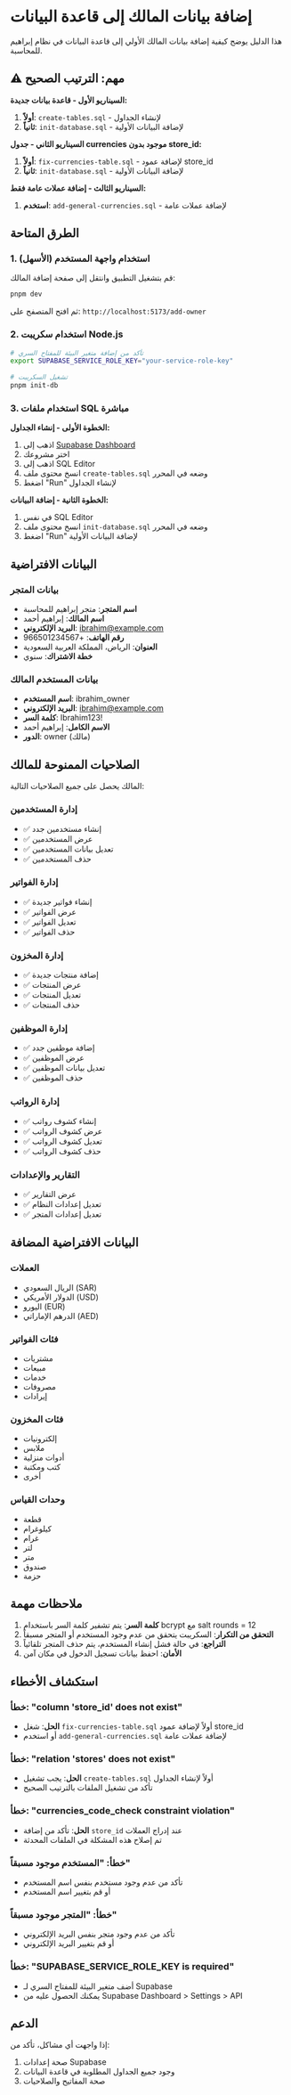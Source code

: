 # إضافة بيانات المالك إلى قاعدة البيانات

هذا الدليل يوضح كيفية إضافة بيانات المالك الأولي إلى قاعدة البيانات في نظام إبراهيم للمحاسبة.

## ⚠️ مهم: الترتيب الصحيح

**السيناريو الأول - قاعدة بيانات جديدة:**
1. **أولاً**: `create-tables.sql` - لإنشاء الجداول
2. **ثانياً**: `init-database.sql` - لإضافة البيانات الأولية

**السيناريو الثاني - جدول currencies موجود بدون store_id:**
1. **أولاً**: `fix-currencies-table.sql` - لإضافة عمود store_id
2. **ثانياً**: `init-database.sql` - لإضافة البيانات الأولية

**السيناريو الثالث - إضافة عملات عامة فقط:**
1. **استخدم**: `add-general-currencies.sql` - لإضافة عملات عامة

## الطرق المتاحة

### 1. استخدام واجهة المستخدم (الأسهل)

قم بتشغيل التطبيق وانتقل إلى صفحة إضافة المالك:

```bash
pnpm dev
```

ثم افتح المتصفح على: `http://localhost:5173/add-owner`

### 2. استخدام سكريبت Node.js

```bash
# تأكد من إضافة متغير البيئة للمفتاح السري
export SUPABASE_SERVICE_ROLE_KEY="your-service-role-key"

# تشغيل السكريبت
pnpm init-db
```

### 3. استخدام ملفات SQL مباشرة

**الخطوة الأولى - إنشاء الجداول:**
1. اذهب إلى [Supabase Dashboard](https://supabase.com/dashboard)
2. اختر مشروعك
3. اذهب إلى SQL Editor
4. انسخ محتوى ملف `create-tables.sql` وضعه في المحرر
5. اضغط "Run" لإنشاء الجداول

**الخطوة الثانية - إضافة البيانات:**
1. في نفس SQL Editor
2. انسخ محتوى ملف `init-database.sql` وضعه في المحرر
3. اضغط "Run" لإضافة البيانات الأولية

## البيانات الافتراضية

### بيانات المتجر
- **اسم المتجر**: متجر إبراهيم للمحاسبة
- **اسم المالك**: إبراهيم أحمد
- **البريد الإلكتروني**: ibrahim@example.com
- **رقم الهاتف**: +966501234567
- **العنوان**: الرياض، المملكة العربية السعودية
- **خطة الاشتراك**: سنوي

### بيانات المستخدم المالك
- **اسم المستخدم**: ibrahim_owner
- **البريد الإلكتروني**: ibrahim@example.com
- **كلمة السر**: Ibrahim123!
- **الاسم الكامل**: إبراهيم أحمد
- **الدور**: owner (مالك)

## الصلاحيات الممنوحة للمالك

المالك يحصل على جميع الصلاحيات التالية:

### إدارة المستخدمين
- ✅ إنشاء مستخدمين جدد
- ✅ عرض المستخدمين
- ✅ تعديل بيانات المستخدمين
- ✅ حذف المستخدمين

### إدارة الفواتير
- ✅ إنشاء فواتير جديدة
- ✅ عرض الفواتير
- ✅ تعديل الفواتير
- ✅ حذف الفواتير

### إدارة المخزون
- ✅ إضافة منتجات جديدة
- ✅ عرض المنتجات
- ✅ تعديل المنتجات
- ✅ حذف المنتجات

### إدارة الموظفين
- ✅ إضافة موظفين جدد
- ✅ عرض الموظفين
- ✅ تعديل بيانات الموظفين
- ✅ حذف الموظفين

### إدارة الرواتب
- ✅ إنشاء كشوف رواتب
- ✅ عرض كشوف الرواتب
- ✅ تعديل كشوف الرواتب
- ✅ حذف كشوف الرواتب

### التقارير والإعدادات
- ✅ عرض التقارير
- ✅ تعديل إعدادات النظام
- ✅ تعديل إعدادات المتجر

## البيانات الافتراضية المضافة

### العملات
- الريال السعودي (SAR)
- الدولار الأمريكي (USD)
- اليورو (EUR)
- الدرهم الإماراتي (AED)

### فئات الفواتير
- مشتريات
- مبيعات
- خدمات
- مصروفات
- إيرادات

### فئات المخزون
- إلكترونيات
- ملابس
- أدوات منزلية
- كتب ومكتبة
- أخرى

### وحدات القياس
- قطعة
- كيلوغرام
- غرام
- لتر
- متر
- صندوق
- حزمة

## ملاحظات مهمة

1. **كلمة السر**: يتم تشفير كلمة السر باستخدام bcrypt مع salt rounds = 12
2. **التحقق من التكرار**: السكريبت يتحقق من عدم وجود المستخدم أو المتجر مسبقاً
3. **التراجع**: في حالة فشل إنشاء المستخدم، يتم حذف المتجر تلقائياً
4. **الأمان**: احفظ بيانات تسجيل الدخول في مكان آمن

## استكشاف الأخطاء

### خطأ: "column 'store_id' does not exist"
- **الحل**: شغل `fix-currencies-table.sql` أولاً لإضافة عمود store_id
- أو استخدم `add-general-currencies.sql` لإضافة عملات عامة

### خطأ: "relation 'stores' does not exist"
- **الحل**: يجب تشغيل `create-tables.sql` أولاً لإنشاء الجداول
- تأكد من تشغيل الملفات بالترتيب الصحيح

### خطأ: "currencies_code_check constraint violation"
- **الحل**: تأكد من إضافة `store_id` عند إدراج العملات
- تم إصلاح هذه المشكلة في الملفات المحدثة

### خطأ: "المستخدم موجود مسبقاً"
- تأكد من عدم وجود مستخدم بنفس اسم المستخدم
- أو قم بتغيير اسم المستخدم

### خطأ: "المتجر موجود مسبقاً"
- تأكد من عدم وجود متجر بنفس البريد الإلكتروني
- أو قم بتغيير البريد الإلكتروني

### خطأ: "SUPABASE_SERVICE_ROLE_KEY is required"
- أضف متغير البيئة للمفتاح السري لـ Supabase
- يمكنك الحصول عليه من Supabase Dashboard > Settings > API

## الدعم

إذا واجهت أي مشاكل، تأكد من:
1. صحة إعدادات Supabase
2. وجود جميع الجداول المطلوبة في قاعدة البيانات
3. صحة المفاتيح والصلاحيات

